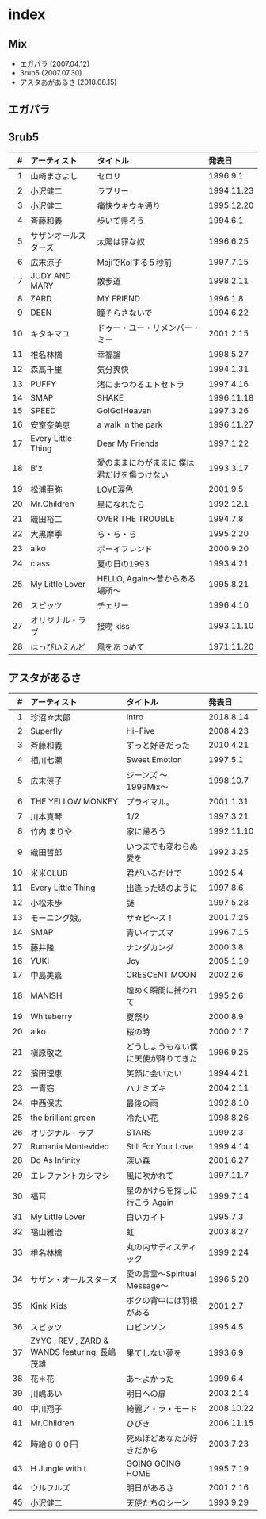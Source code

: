 # index

## Mix
* エガパラ (2007.04.12)
* 3rub5 (2007.07.30)
* アスタあがあるさ (2018.08.15)

## エガパラ

## 3rub5

|#|アーティスト|タイトル|発表日|
|--:|:--|:--|:--|
|1|山崎まさよし|セロリ|1996.9.1|
|2|小沢健二|ラブリー|1994.11.23|
|3|小沢健二|痛快ウキウキ通り|1995.12.20|
|4|斉藤和義|歩いて帰ろう|1994.6.1|
|5|サザンオールスターズ|太陽は罪な奴|1996.6.25|
|6|広末涼子|MajiでKoiする５秒前|1997.7.15|
|7|JUDY AND MARY|散歩道|1998.2.11|
|8|ZARD|MY FRIEND|1996.1.8|
|9|DEEN|瞳そらさないで|1994.6.22|
|10|キタキマユ|ドゥー・ユー・リメンバー・ミー|2001.2.15|
|11|椎名林檎|幸福論|1998.5.27|
|12|森高千里|気分爽快|1994.1.31|
|13|PUFFY|渚にまつわるエトセトラ|1997.4.16|
|14|SMAP|SHAKE|1996.11.18|
|15|SPEED|Go!Go!Heaven|1997.3.26|
|16|安室奈美恵|a walk in the park|1996.11.27|
|17|Every Little Thing|Dear My Friends|1997.1.22|
|18|B'z|愛のままにわがままに 僕は君だけを傷つけない|1993.3.17|
|19|松浦亜弥|LOVE涙色|2001.9.5|
|20|Mr.Children|星になれたら|1992.12.1|
|21|織田裕二|OVER THE TROUBLE|1994.7.8|
|22|大黒摩季|ら・ら・ら|1995.2.20|
|23|aiko|ボーイフレンド|2000.9.20|
|24|class|夏の日の1993|1993.4.21|
|25|My Little Lover|HELLO, Again～昔からある場所～|1995.8.21|
|26|スピッツ|チェリー|1996.4.10|
|27|オリジナル・ラブ|接吻 kiss|1993.11.10|
|28|はっぴいえんど|風をあつめて|1971.11.20|


## アスタがあるさ

|#|アーティスト|タイトル|発表日|
|--:|:--|:--|:--|
|1|珍沼☆太郎|Intro|2018.8.14|
|2|Superfly|Hi-Five|2008.4.23|
|3|斉藤和義|ずっと好きだった|2010.4.21|
|4|相川七瀬|Sweet Emotion|1997.5.1|
|5|広末涼子|ジーンズ ～1999Mix～|1998.10.7|
|6|THE YELLOW MONKEY|プライマル。|2001.1.31|
|7|川本真琴|1/2|1997.3.21|
|8|竹内 まりや|家に帰ろう|1992.11.10|
|9|織田哲郎 |いつまでも変わらぬ愛を|1992.3.25|
|10|米米CLUB|君がいるだけで|1992.5.4|
|11|Every Little Thing|出逢った頃のように|1997.8.6|
|12|小松未歩|謎|1997.5.28|
|13|モーニング娘。|ザ☆ピ～ス！|2001.7.25|
|14|SMAP|青いイナズマ|1996.7.15|
|15|藤井隆|ナンダカンダ|2000.3.8|
|16|YUKI|Joy|2005.1.19|
|17|中島美嘉|CRESCENT MOON|2002.2.6|
|18|MANISH|煌めく瞬間に捕われて|1995.2.6|
|19|Whiteberry|夏祭り|2000.8.9|
|20|aiko|桜の時|2000.2.17|
|21|槇原敬之|どうしようもない僕に天使が降りてきた|1996.9.25|
|22|濱田理恵|笑顔に会いたい|1994.4.21|
|23|一青窈|ハナミズキ|2004.2.11|
|24|中西保志|最後の雨|1992.8.10|
|25|the brilliant green|冷たい花|1998.8.26|
|26|オリジナル・ラブ|STARS|1999.2.3|
|27|Rumania Montevideo|Still For Your Love|1999.4.14|
|28|Do As Infinity|深い森|2001.6.27|
|29|エレファントカシマシ|風に吹かれて|1997.11.7|
|30|福耳|星のかけらを探しに行こう Again|1999.7.14|
|31|My Little Lover|白いカイト|1995.7.3|
|32|福山雅治|虹|2003.8.27|
|33|椎名林檎|丸の内サディスティック|1999.2.24|
|34|サザン・オールスターズ|愛の言霊～Spiritual Message～|1996.5.20|
|35|Kinki Kids|ボクの背中には羽根がある|2001.2.7|
|36|スピッツ|ロビンソン|1995.4.5|
|37|ZYYG , REV , ZARD & WANDS featuring. 長嶋茂雄|果てしない夢を|1993.6.9|
|38|花＊花|あ～よかった|1999.6.4|
|39|川嶋あい|明日への扉|2003.2.14|
|40|中川翔子|綺麗ア・ラ・モード|2008.10.22|
|41|Mr.Children|ひびき|2006.11.15|
|42|時給８００円|死ぬほどあなたが好きだから|2003.7.23|
|43|H Jungle with t|GOING GOING HOME|1995.7.19|
|44|ウルフルズ|明日があるさ|2001.2.16|
|45|小沢健二|天使たちのシーン|1993.9.29|





